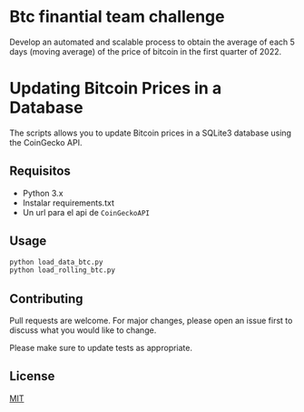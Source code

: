 # Btc finantial team challenge

Develop an automated and scalable process to obtain the average of each 5
days (moving average) of the price of bitcoin in the first quarter of 2022.


# Updating Bitcoin Prices in a Database

The scripts allows you to update Bitcoin prices in a SQLite3 database using the CoinGecko API.

## Requisitos

- Python 3.x
- Instalar requirements.txt
- Un url para el api de  `CoinGeckoAPI`

## Usage

```python
python load_data_btc.py
python load_rolling_btc.py
```


## Contributing

Pull requests are welcome. For major changes, please open an issue first
to discuss what you would like to change.

Please make sure to update tests as appropriate.

## License

[MIT](https://choosealicense.com/licenses/mit/)